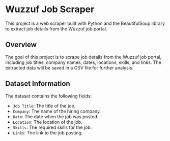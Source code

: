# Wuzzuf Job Scraper

This project is a web scraper built with Python and the BeautifulSoup library to extract job details from the Wuzzuf job portal.

## Overview

The goal of this project is to scrape job details from the Wuzzuf job portal, including job titles, company names, dates, locations, skills, and links. The extracted data will be saved in a CSV file for further analysis.

## Dataset Information

The dataset contains the following fields:

- `Job Title`: The title of the job.
- `Company`: The name of the hiring company.
- `Date`: The date when the job was posted.
- `Location`: The location of the job.
- `Skills`: The required skills for the job.
- `Links`: The link to the job posting.
